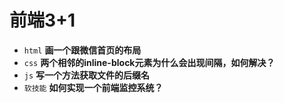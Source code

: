 # 前端3+1
- `html` **画一个跟微信首页的布局**
- `css` **两个相邻的inline-block元素为什么会出现间隔，如何解决？**
- `js` **写一个方法获取文件的后缀名**
- `软技能` **如何实现一个前端监控系统？**

